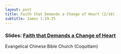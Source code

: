 ```yaml
---
layout: post
title: Faith that Demands a Change of Heart (2/10)
subtitle: James 1:19-25
---
```


### Slides: [Faith that Demands a Change of Heart](/faith-change)
Evangelical Chinese Bible Church (Coquitlam)

